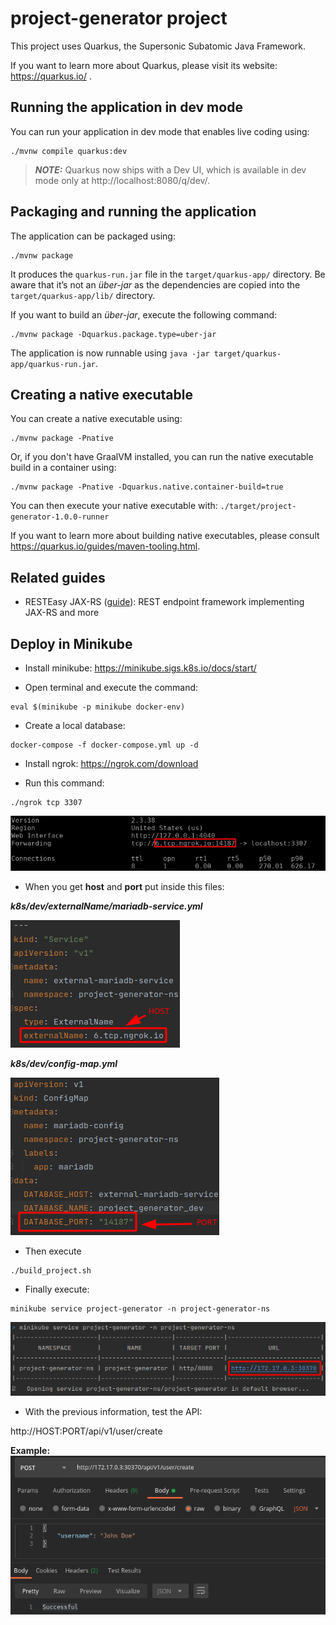 # project-generator project

This project uses Quarkus, the Supersonic Subatomic Java Framework.

If you want to learn more about Quarkus, please visit its website: https://quarkus.io/ .

## Running the application in dev mode

You can run your application in dev mode that enables live coding using:
```shell script
./mvnw compile quarkus:dev
```

> **_NOTE:_**  Quarkus now ships with a Dev UI, which is available in dev mode only at http://localhost:8080/q/dev/.

## Packaging and running the application

The application can be packaged using:
```shell script
./mvnw package
```
It produces the `quarkus-run.jar` file in the `target/quarkus-app/` directory.
Be aware that it’s not an _über-jar_ as the dependencies are copied into the `target/quarkus-app/lib/` directory.

If you want to build an _über-jar_, execute the following command:
```shell script
./mvnw package -Dquarkus.package.type=uber-jar
```

The application is now runnable using `java -jar target/quarkus-app/quarkus-run.jar`.

## Creating a native executable

You can create a native executable using: 
```shell script
./mvnw package -Pnative
```

Or, if you don't have GraalVM installed, you can run the native executable build in a container using: 
```shell script
./mvnw package -Pnative -Dquarkus.native.container-build=true
```

You can then execute your native executable with: `./target/project-generator-1.0.0-runner`

If you want to learn more about building native executables, please consult https://quarkus.io/guides/maven-tooling.html.

## Related guides

- RESTEasy JAX-RS ([guide](https://quarkus.io/guides/rest-json)): REST endpoint framework implementing JAX-RS and more

## Deploy in Minikube

- Install minikube: https://minikube.sigs.k8s.io/docs/start/

- Open terminal and execute the command: 
```shell script  
eval $(minikube -p minikube docker-env)
```

- Create a local database: 
```shell script
docker-compose -f docker-compose.yml up -d
```
- Install ngrok: https://ngrok.com/download

- Run this command:
```shell script
./ngrok tcp 3307 
```

![img_1.png](img_1.png)

- When you get **host** and **port** put inside this files:

_**k8s/dev/externalName/mariadb-service.yml**_

![img_2.png](img_2.png)

_**k8s/dev/config-map.yml**_

![img_3.png](img_3.png)

[comment]: <> (- Then execute this command to get the ip from the database container: )

[comment]: <> (```shell script  )

[comment]: <> (docker inspect -f '{{range.NetworkSettings.Networks}}{{.IPAddress}}{{end}}' project-generator-db)

[comment]: <> (```)

[comment]: <> (- When you get the Ip put inside in the service **k8s/dev/mariadb-service.yml** in this section:)

[comment]: <> (![img.png]&#40;img.png&#41;)
  
- Then execute 
```shell script  
./build_project.sh
```

- Finally execute: 
```shell script  
minikube service project-generator -n project-generator-ns
```

![img_4.png](img_4.png)

- With the previous information, test the API:   

http://HOST:PORT/api/v1/user/create

**Example:** 
![img_5.png](img_5.png)

